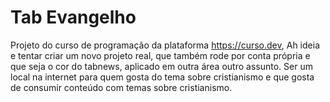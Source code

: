 # Tab Evangelho

Projeto do curso de programação da plataforma https://curso.dev, Ah ideia e tentar criar um novo projeto real, que também rode por conta própria e que seja o cor do tabnews, aplicado em outra área outro assunto. Ser um local na internet para quem gosta do tema sobre cristianismo e que gosta de consumir conteúdo com temas sobre cristianismo.
